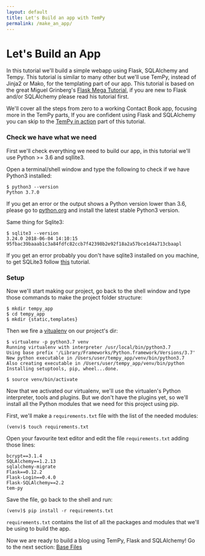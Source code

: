 ```yaml
---
layout: default
title: Let's Build an app with TemPy
permalink: /make_an_app/
---
```


# Let's Build an App

In this tutorial we'll build a simple webapp using Flask, SQLAlchemy and Tempy. This tutorial is similar to many other but we'll use TemPy, instead of Jinja2 or Mako, for the templating part of our app.
This tutorial is based on the great Miguel Grinberg's [Flask Mega Tutorial](https://blog.miguelgrinberg.com/post/the-flask-mega-tutorial-part-i-hello-world), if you are new to Flask and/or SQLAlchemy please read his tutorial first.

We'll cover all the steps from zero to a working Contact Book app, focusing more in the TemPy parts, If you are confident using Flask and SQLAlchemy you can skip to the [TemPy in action](tempy/) part of this tutorial.

### Check we have what we need

First we'll check everything we need to build our app, in this tutorial we'll use Python >= 3.6 and sqllite3.

Open a terminal/shell window and type the following to check if we have Python3 installed:

```shell
$ python3 --version
Python 3.7.0
```

If you get an error or the output shows a Python version lower than 3.6, please go to [python.org](https://www.python.org/) and install the latest stable Python3 version.

Same thing for Sqlite3:

```shell
$ sqlite3 --version
3.24.0 2018-06-04 14:10:15 95fbac39baaab1c3a84fdfc82ccb7f42398b2e92f18a2a57bce1d4a713cbaapl
```
If you get an error probably you don't have sqlite3 installed on you machine, to get SQLite3 follow [this](https://www.tutorialspoint.com/sqlite/sqlite_installation.htm) tutorial.

### Setup 

Now we'll start making our project, go back to the shell window and type those commands to make the project folder structure:
```shell
$ mkdir tempy_app
$ cd tempy_app
$ mkdir {static,templates}
```

Then we fire a [vitualenv](https://virtualenv.pypa.io/en/latest/) on our project's dir:
```shell
$ virtualenv -p python3.7 venv
Running virtualenv with interpreter /usr/local/bin/python3.7
Using base prefix '/Library/Frameworks/Python.framework/Versions/3.7'
New python executable in /Users/user/tempy_app/venv/bin/python3.7
Also creating executable in /Users/user/tempy_app/venv/bin/python
Installing setuptools, pip, wheel...done.

$ source venv/bin/activate
```

Now that we activated our virtualenv, we'll use the virtualen's Python interpreter, tools and plugins.
But we don't have the plugins yet, so we'll install all the Python modules that we need for this project using pip. 

First, we'll make a `requirements.txt` file with the list of the needed modules:

```shell
(venv)$ touch requirements.txt
```

Open your favourite text editor and edit the file `requirements.txt` adding those lines:

```
bcrypt==3.1.4
SQLAlchemy==1.2.13
sqlalchemy-migrate
Flask==0.12.2
Flask-Login==0.4.0
Flask-SQLAlchemy==2.2
tem-py
```

Save the file, go back to the shell and run:

```shell
(venv)$ pip install -r requirements.txt
```

`requirements.txt` contains the list of all the packages and modules that we'll be using to build the app.

Now we are ready to build a blog using TemPy, Flask and SQLAlchemy! Go to the next section: [Base Files](base_files/)
